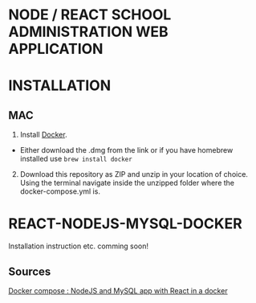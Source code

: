 # NODE / REACT SCHOOL ADMINISTRATION WEB APPLICATION

# INSTALLATION
MAC
--------------
1. Install [Docker](https://docs.docker.com/desktop/mac/install/).
- Either download the .dmg from the link or if you have homebrew installed use `brew install docker`

2. Download this repository as ZIP and unzip in your location of choice. Using the terminal navigate inside the unzipped folder where the docker-compose.yml is.


# REACT-NODEJS-MYSQL-DOCKER 

Installation instruction etc. comming soon!

Sources
---------

[Docker compose : NodeJS and MySQL app with React in a docker](http://www.bogotobogo.com/DevOps/Docker/Docker-React-Node-MySQL-App.php) 